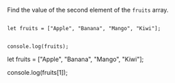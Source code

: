 Find the value of the second element
of the `fruits` array. 

<Editor lang="javascript" type="exercise">
<code>
let fruits = ["Apple", "Banana", "Mango", "Kiwi"];

console.log(fruits);
</code>

<solution>
let fruits = ["Apple", "Banana", "Mango", "Kiwi"];

console.log(fruits[1]);
</solution>
</Editor>